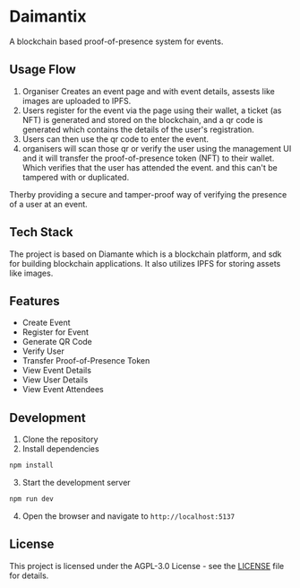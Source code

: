 # Daimantix

A blockchain based proof-of-presence system for events.

## Usage Flow
1. Organiser Creates an event page and with event details, assests like images are uploaded to IPFS.
2. Users register for the event via the page using their wallet, a ticket (as NFT) is generated and stored on the blockchain, and a qr code is generated which contains the details of the user's registration.
3. Users can then use the qr code to enter the event.
4. organisers will scan those qr or verify the user using the management UI and it will transfer the proof-of-presence token (NFT) to their wallet. Which verifies that the user has attended the event. and this can't be tampered with or duplicated.

Therby providing a secure and tamper-proof way of verifying the presence of a user at an event.

## Tech Stack
The project is based on Diamante which is a blockchain platform, and sdk for building blockchain applications. It also utilizes IPFS for storing assets like images.

## Features
- Create Event
- Register for Event
- Generate QR Code
- Verify User
- Transfer Proof-of-Presence Token
- View Event Details
- View User Details
- View Event Attendees

## Development
1. Clone the repository
2. Install dependencies
```bash
npm install
```
3. Start the development server
```bash
npm run dev
```
4. Open the browser and navigate to `http://localhost:5137`

## License
This project is licensed under the AGPL-3.0 License - see the [LICENSE](LICENSE) file for details.
